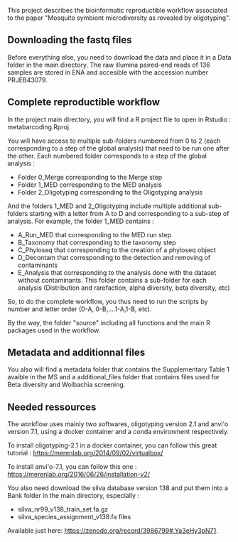 This project describes the bioinformatic reproductible workflow associated to the paper "Mosquito symbiont microdiversity as revealed by oligotyping". 

## Downloading the fastq files
Before everything else, you need to download the data and place it in a Data folder in the main directory. 
The raw illumina paired-end reads of 136 samples are stored in ENA and accesible with the accession number PRJEB43079.

## Complete reproductible workflow

In the project main directory, you will find a R project file to open in Rstudio : metabarcoding.Rproj. 

You will have access to multiple sub-folders numbered from 0 to 2 (each corresponding to a step of the global analysis) that need to be run one after the other. Each numbered folder corresponds to a step of the global analysis : 
- Folder 0_Merge corresponding to the Merge step
- Folder 1_MED corresponding to the MED analysis
- Folder 2_Oligotyping corresponding to the Oligotyping analysis

And the folders 1_MED and 2_Oligotyping include multiple additional sub-folders starting with a letter from A to D and corresponding to a sub-step of analysis. 
For example, the folder 1_MED contains : 
- A_Run_MED that corresponding to the MED run step
- B_Taxonomy that corresponding to the taxonomy step
- C_Phyloseq that corresponding to the creation of a phyloseq object
- D_Decontam that corresponding to the detection and removing of contaminants
- E_Analysis that corresponding to the analysis done with the dataset without contaminants. This folder contains a sub-folder for each analysis (Distribution and rarefaction, alpha diversity, beta diversity, etc)

So, to do the complete workflow, you thus need to run the scripts by number and letter order (0-A, 0-B,....1-A,1-B, etc).

By the way, the folder "source" including all functions and the main R packages used in the workflow. 

## Metadata and additionnal files

You also will find a metadata folder that contains the Supplementary Table 1 avaible in the MS and a additional_files folder that contains files used for Beta diversity and Wolbachia screening. 


## Needed ressources
The workflow uses mainly two softwares, oligotyping version 2.1 and anvi'o version 7.1, using a docker container and a conda environment respectively. 

To install oligotyping-2.1 in a docker container, you can follow this great tutorial : https://merenlab.org/2014/09/02/virtualbox/

To install anvi'o-7.1, you can follow this one : https://merenlab.org/2016/06/26/installation-v2/


You also need  download the silva database version 138 and put them into a Bank folder in the main directory, especially :
- silva_nr99_v138_train_set.fa.gz
- silva_species_assignment_v138.fa files 

Available just here: https://zenodo.org/record/3986799#.Ya3eHy3pN71. 




